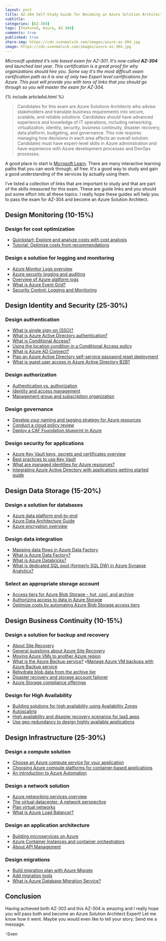 ```yaml
---
layout: post
title: AZ-304 Self-Study Guide for Becoming an Azure Solution Architect Expert
subtitle: 
categories: [AZ-304]
tags: [featured, Azure, AZ-304]
comments: true
published: true
share-img: https://cdn.svenmalvik.com/images/azure-az-304.jpg
image: https://cdn.svenmalvik.com/images/azure-az-304.jpg
---
```


*Microsoft updated it’s role based exam for AZ-301. It's now called **AZ-304** and launched last year. This certification is a great proof for why organizations should hire you. Some say it's the most difficult exam certification path as it is one of only two Expert level certifications for Azure. This post will provide you with tons of links that you should go through so you will master the exam for AZ-304.*

{% include articleAd.html %}

> Candidates for this exam are Azure Solutions Architects who advise stakeholders and translate business requirements into secure, scalable, and reliable solutions. Candidates should have advanced experience and knowledge of IT operations, including networking, virtualization, identity, security, business continuity, disaster recovery, data platform, budgeting, and governance. This role requires managing how decisions in each area affects an overall solution. Candidates must have expert-level skills in Azure administration and have experience with Azure development processes and DevOps processes.

A good place to start is [Microsoft Learn](https://docs.microsoft.com/en-us/learn/browse/?products=azure&roles=solution-architect?WT.mc_id=AZ-MVP-5004080). There are many interactive learning paths that you can work through, all free. It's a good way to study and gain a good understanding of the services by actually using them.

I’ve listed a collection of links that are important to study and that are part of the skills measured for this exam. These are guide links and you should put some effort into all these topics. I really hope these guides will help you to pass the exam for AZ-304 and become an Azure Solution Architect.

## Design Monitoring (10-15%)

### Design for cost optimization

- [Quickstart: Explore and analyze costs with cost analysis](https://docs.microsoft.com/en-us/azure/cost-management-billing/costs/quick-acm-cost-analysis?WT.mc_id=AZ-MVP-5004080)
- [Tutorial: Optimize costs from recommendations](https://docs.microsoft.com/en-us/azure/cost-management-billing/costs/tutorial-acm-opt-recommendations?WT.mc_id=AZ-MVP-5004080)

### Design a solution for logging and monitoring

- [Azure Monitor Logs overview](https://docs.microsoft.com/en-us/azure/azure-monitor/platform/data-platform-logs?WT.mc_id=AZ-MVP-5004080)
- [Azure security logging and auditing](https://docs.microsoft.com/en-us/azure/security/fundamentals/log-audit?WT.mc_id=AZ-MVP-5004080)
- [Overview of Azure platform logs](https://docs.microsoft.com/en-us/azure/azure-monitor/platform/platform-logs-overview?WT.mc_id=AZ-MVP-5004080)
- [What is Azure Event Grid?](https://docs.microsoft.com/en-us/azure/event-grid/overview?WT.mc_id=AZ-MVP-5004080)
- [Security Control: Logging and Monitoring](https://docs.microsoft.com/en-us/azure/security/benchmarks/security-control-logging-monitoring?WT.mc_id=AZ-MVP-5004080)

## Design Identity and Security (25-30%)

### Design authentication

- [What is single sign-on (SSO)?](https://docs.microsoft.com/en-us/azure/active-directory/manage-apps/what-is-single-sign-on?WT.mc_id=AZ-MVP-5004080)
- [What is Azure Active Directory authentication?](https://docs.microsoft.com/en-us/azure/active-directory/authentication/overview-authentication?WT.mc_id=AZ-MVP-5004080)
- [What is Conditional Access?](https://docs.microsoft.com/en-us/azure/active-directory/conditional-access/overview?WT.mc_id=AZ-MVP-5004080)
- [Using the location condition in a Conditional Access policy](https://docs.microsoft.com/en-us/azure/active-directory/conditional-access/location-condition?WT.mc_id=AZ-MVP-5004080)
- [What is Azure AD Connect?](https://docs.microsoft.com/en-us/azure/active-directory/hybrid/whatis-azure-ad-connect?WT.mc_id=AZ-MVP-5004080)
- [Plan an Azure Active Directory self-service password reset deployment](https://docs.microsoft.com/en-us/azure/active-directory/authentication/howto-sspr-deployment?WT.mc_id=AZ-MVP-5004080)
- [What is guest user access in Azure Active Directory B2B?](https://docs.microsoft.com/en-us/azure/active-directory/external-identities/what-is-b2b?WT.mc_id=AZ-MVP-5004080)

### Design authorization

- [Authentication vs. authorization](https://docs.microsoft.com/en-us/azure/active-directory/develop/authentication-vs-authorization?WT.mc_id=AZ-MVP-5004080)
- [Identity and access management](https://docs.microsoft.com/en-us/azure/cloud-adoption-framework/ready/enterprise-scale/identity-and-access-management?WT.mc_id=AZ-MVP-5004080)
- [Management group and subscription organization](https://docs.microsoft.com/en-us/azure/cloud-adoption-framework/ready/enterprise-scale/management-group-and-subscription-organization?WT.mc_id=AZ-MVP-5004080)

### Design governance

- [Develop your naming and tagging strategy for Azure resources](https://docs.microsoft.com/en-us/azure/cloud-adoption-framework/ready/azure-best-practices/naming-and-tagging?WT.mc_id=AZ-MVP-5004080)
- [Conduct a cloud policy review](https://docs.microsoft.com/en-us/azure/cloud-adoption-framework/govern/policy-compliance/cloud-policy-review?WT.mc_id=AZ-MVP-5004080)
- [Deploy a CAF Foundation blueprint in Azure](https://docs.microsoft.com/en-us/azure/cloud-adoption-framework/ready/landing-zone/foundation-blueprint?WT.mc_id=AZ-MVP-5004080)

### Design security for applications

- [Azure Key Vault keys, secrets and certificates overview](https://docs.microsoft.com/en-us/azure/key-vault/general/about-keys-secrets-certificates?WT.mc_id=AZ-MVP-5004080)
- [Best practices to use Key Vault](https://docs.microsoft.com/en-us/azure/key-vault/general/best-practices?WT.mc_id=AZ-MVP-5004080)
- [What are managed identities for Azure resources?](https://docs.microsoft.com/en-us/azure/active-directory/managed-identities-azure-resources/overview?WT.mc_id=AZ-MVP-5004080)
- [Integrating Azure Active Directory with applications getting started guide](https://docs.microsoft.com/en-us/azure/active-directory/manage-apps/plan-an-application-integration?WT.mc_id=AZ-MVP-5004080)

## Design Data Storage (15-20%)

### Design a solution for databases

- [Azure data platform end-to-end](https://docs.microsoft.com/en-us/azure/architecture/example-scenario/dataplate2e/data-platform-end-to-end?WT.mc_id=AZ-MVP-5004080)
- [Azure Data Architecture Guide](https://docs.microsoft.com/en-us/azure/architecture/data-guide/?WT.mc_id=AZ-MVP-5004080)
- [Azure encryption overview](https://docs.microsoft.com/en-us/azure/security/fundamentals/encryption-overview?WT.mc_id=AZ-MVP-5004080)

### Design data integration

- [Mapping data flows in Azure Data Factory](https://docs.microsoft.com/en-us/azure/data-factory/concepts-data-flow-overview?WT.mc_id=AZ-MVP-5004080)
- [What is Azure Data Factory?](https://docs.microsoft.com/en-us/azure/data-factory/introduction?WT.mc_id=AZ-MVP-5004080)
- [What is Azure Databricks?](https://docs.microsoft.com/en-us/azure/databricks/scenarios/what-is-azure-databricks?WT.mc_id=AZ-MVP-5004080)
- [What is dedicated SQL pool (formerly SQL DW) in Azure Synapse Analytics?](https://docs.microsoft.com/en-us/azure/synapse-analytics/sql-data-warehouse/sql-data-warehouse-overview-what-is?WT.mc_id=AZ-MVP-5004080)

### Select an appropriate storage account

- [Access tiers for Azure Blob Storage - hot, cool, and archive](https://docs.microsoft.com/en-us/azure/storage/blobs/storage-blob-storage-tiers?tabs=azure-portal?WT.mc_id=AZ-MVP-5004080)
- [Authorizing access to data in Azure Storage](https://docs.microsoft.com/en-us/azure/storage/common/storage-auth?WT.mc_id=AZ-MVP-5004080)
- [Optimize costs by automating Azure Blob Storage access tiers](https://docs.microsoft.com/en-us/azure/storage/blobs/storage-lifecycle-management-concepts?tabs=azure-portal?WT.mc_id=AZ-MVP-5004080)

## Design Business Continuity (10-15%)

### Design a solution for backup and recovery

- [About Site Recovery](https://docs.microsoft.com/en-us/azure/site-recovery/site-recovery-overview?WT.mc_id=AZ-MVP-5004080)
- [General questions about Azure Site Recovery](https://docs.microsoft.com/en-us/azure/site-recovery/site-recovery-faq?WT.mc_id=AZ-MVP-5004080)
- [Moving Azure VMs to another Azure region](https://docs.microsoft.com/en-us/azure/site-recovery/azure-to-azure-move-overview?WT.mc_id=AZ-MVP-5004080)
- [What is the Azure Backup service?](https://docs.microsoft.com/en-us/azure/backup/backup-overview?WT.mc_id=AZ-MVP-5004080)
v[Manage Azure VM backups with Azure Backup service](https://docs.microsoft.com/en-us/azure/backup/backup-azure-manage-vms?WT.mc_id=AZ-MVP-5004080)
- [Rehydrate blob data from the archive tier](https://docs.microsoft.com/en-us/azure/storage/blobs/storage-blob-rehydration?tabs=azure-portal?WT.mc_id=AZ-MVP-5004080)
- [Disaster recovery and storage account failover](https://docs.microsoft.com/en-us/azure/storage/common/storage-disaster-recovery-guidance?toc=/azure/storage/blobs/toc.json?WT.mc_id=AZ-MVP-5004080)
- [Azure Storage compliance offerings](https://docs.microsoft.com/en-us/azure/storage/common/storage-compliance-offerings?WT.mc_id=AZ-MVP-5004080)

### Design for High Availability

- [Building solutions for high availability using Availability Zones](https://docs.microsoft.com/en-us/azure/architecture/high-availability/building-solutions-for-high-availability?WT.mc_id=AZ-MVP-5004080)
- [Autoscaling](https://docs.microsoft.com/en-us/azure/architecture/best-practices/auto-scaling?WT.mc_id=AZ-MVP-5004080)
- [High availability and disaster recovery scenarios for IaaS apps](https://docs.microsoft.com/en-us/azure/architecture/example-scenario/infrastructure/iaas-high-availability-disaster-recovery?WT.mc_id=AZ-MVP-5004080)
- [Use geo-redundancy to design highly available applications](https://docs.microsoft.com/en-us/azure/storage/common/geo-redundant-design?WT.mc_id=AZ-MVP-5004080)

## Design Infrastructure (25-30%)

### Design a compute solution

- [Choose an Azure compute service for your application](https://docs.microsoft.com/en-us/azure/architecture/guide/technology-choices/compute-decision-tree?WT.mc_id=AZ-MVP-5004080)
- [Choosing Azure compute platforms for container-based applications](https://docs.microsoft.com/en-us/dotnet/architecture/modernize-with-azure-containers/modernize-existing-apps-to-cloud-optimized/choosing-azure-compute-options-for-container-based-applications?WT.mc_id=AZ-MVP-5004080)
- [An introduction to Azure Automation](https://docs.microsoft.com/en-us/azure/automation/automation-intro?WT.mc_id=AZ-MVP-5004080)

### Design a network solution

- [Azure networking services overview](https://docs.microsoft.com/en-us/azure/networking/networking-overview?WT.mc_id=AZ-MVP-5004080)
- [The virtual datacenter: A network perspective](https://docs.microsoft.com/en-us/azure/cloud-adoption-framework/reference/networking-vdc?WT.mc_id=AZ-MVP-5004080)
- [Plan virtual networks](https://docs.microsoft.com/en-us/azure/virtual-network/virtual-network-vnet-plan-design-arm?toc=/azure/networking/toc.json?WT.mc_id=AZ-MVP-5004080)
- [What is Azure Load Balancer?](https://docs.microsoft.com/en-us/azure/load-balancer/load-balancer-overview?WT.mc_id=AZ-MVP-5004080)

### Design an application architecture

- [Building microservices on Azure](https://docs.microsoft.com/en-us/azure/architecture/microservices/?WT.mc_id=AZ-MVP-5004080)
- [Azure Container Instances and container orchestrators](https://docs.microsoft.com/en-us/azure/container-instances/container-instances-orchestrator-relationship?WT.mc_id=AZ-MVP-5004080)
- [About API Management](https://docs.microsoft.com/en-us/azure/api-management/api-management-key-concepts?WT.mc_id=AZ-MVP-5004080)

### Design migrations

- [Build migration plan with Azure Migrate](https://docs.microsoft.com/en-us/azure/migrate/concepts-migration-planning?WT.mc_id=AZ-MVP-5004080)
- [Add migration tools](https://docs.microsoft.com/en-us/azure/migrate/how-to-migrate?WT.mc_id=AZ-MVP-5004080)
- [What is Azure Database Migration Service?](https://docs.microsoft.com/en-us/azure/dms/dms-overview?WT.mc_id=AZ-MVP-5004080)

## Conclusion

Having achieved both AZ-303 and this AZ-304 is amazing and I really hope you will pass both and become an Azure Solution Architect Expert! Let me know how it went. Maybe you would even like to tell your story. Send me a message.

-Sven